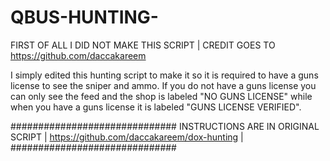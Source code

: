 # QBUS-HUNTING- 
FIRST OF ALL I DID NOT MAKE THIS SCRIPT | CREDIT GOES TO https://github.com/daccakareem



I simply edited this hunting script to make it so it is required to have a guns license to see the sniper and ammo.
If you do not have a guns license you can only see the feed and the shop is labeled "NO GUNS LICENSE" while when
you have a guns license it is labeled "GUNS LICENSE VERIFIED". 


############################## INSTRUCTIONS ARE IN ORIGINAL SCRIPT | https://github.com/daccakareem/dox-hunting | ##############################
